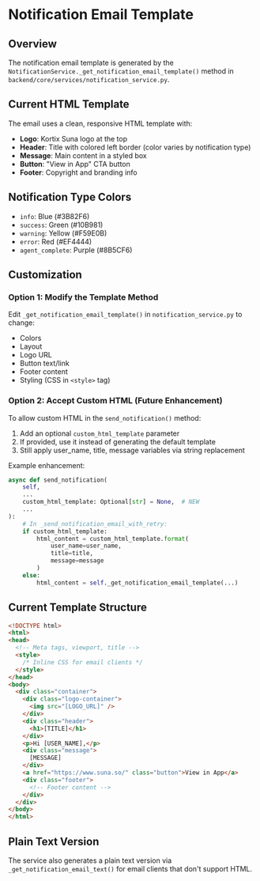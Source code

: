 # Notification Email Template

## Overview

The notification email template is generated by the `NotificationService._get_notification_email_template()` method in `backend/core/services/notification_service.py`.

## Current HTML Template

The email uses a clean, responsive HTML template with:

- **Logo**: Kortix Suna logo at the top
- **Header**: Title with colored left border (color varies by notification type)
- **Message**: Main content in a styled box
- **Button**: "View in App" CTA button
- **Footer**: Copyright and branding info

## Notification Type Colors

- `info`: Blue (#3B82F6)
- `success`: Green (#10B981)
- `warning`: Yellow (#F59E0B)
- `error`: Red (#EF4444)
- `agent_complete`: Purple (#8B5CF6)

## Customization

### Option 1: Modify the Template Method

Edit `_get_notification_email_template()` in `notification_service.py` to change:

- Colors
- Layout
- Logo URL
- Button text/link
- Footer content
- Styling (CSS in `<style>` tag)

### Option 2: Accept Custom HTML (Future Enhancement)

To allow custom HTML in the `send_notification()` method:

1. Add an optional `custom_html_template` parameter
2. If provided, use it instead of generating the default template
3. Still apply user_name, title, message variables via string replacement

Example enhancement:

```python
async def send_notification(
    self,
    ...
    custom_html_template: Optional[str] = None,  # NEW
    ...
):
    # In _send_notification_email_with_retry:
    if custom_html_template:
        html_content = custom_html_template.format(
            user_name=user_name,
            title=title,
            message=message
        )
    else:
        html_content = self._get_notification_email_template(...)
```

## Current Template Structure

```html
<!DOCTYPE html>
<html>
<head>
  <!-- Meta tags, viewport, title -->
  <style>
    /* Inline CSS for email clients */
  </style>
</head>
<body>
  <div class="container">
    <div class="logo-container">
      <img src="[LOGO_URL]" />
    </div>
    <div class="header">
      <h1>[TITLE]</h1>
    </div>
    <p>Hi [USER_NAME],</p>
    <div class="message">
      [MESSAGE]
    </div>
    <a href="https://www.suna.so/" class="button">View in App</a>
    <div class="footer">
      <!-- Footer content -->
    </div>
  </div>
</body>
</html>
```

## Plain Text Version

The service also generates a plain text version via `_get_notification_email_text()` for email clients that don't support HTML.

